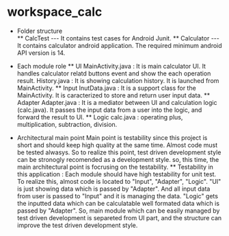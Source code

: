 workspace_calc
==============


* Folder structure <br>
** CalcTest --- It contains test cases for Android Junit. 
** Calculator --- It contains calculator android application. The required minimum android API version is 14.



* Each module role
** UI
MainActivity.java : It is main calculator UI. It handles calculator relatd buttons event and show the each operation result.
History.java : It is showing calculation history. It is launched from MainActivity.
** Input
InutData.java : It is a support class for the MainActivity. It is caracterized to store and return user input data.
** Adapter
Adapter.java : It is a mediator between UI and calculation logic (calc.java). It passes the input data
from a user into the logic, and forward the result to UI.
** Logic
calc.java : operating plus, multiplication, subtraction, division.


* Architectural main point
Main point is testability since this project is short and should keep high quality at the same time. Almost
code must be tested alwasys. So to realize this point, test driven development style can be stronogly recomended
as a development style. so, this time, the main architectural point is focrusing on the testability.
** Testability in this application : Each module should have high testability for unit test. To realize this, almost code
is located to "Input", "Adapter", "Logic". "UI" is just showing data which is passed by "Adapter". And
all input data from user is passed to "Input" and it is managing the data. "Logic" gets the inputted data
which can be calculatable well formated data which is passed by "Adapter". 
So, main module which can be easily managed by test driven development is separeted from UI part, and the 
structure can improve the test driven development style.
